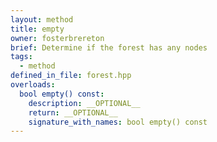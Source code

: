 ```yaml
---
layout: method
title: empty
owner: fosterbrereton
brief: Determine if the forest has any nodes
tags:
  - method
defined_in_file: forest.hpp
overloads:
  bool empty() const:
    description: __OPTIONAL__
    return: __OPTIONAL__
    signature_with_names: bool empty() const
---
```

